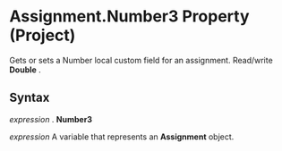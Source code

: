 
# Assignment.Number3 Property (Project)

Gets or sets a Number local custom field for an assignment. Read/write  **Double** .


## Syntax

 _expression_ . **Number3**

 _expression_ A variable that represents an **Assignment** object.

